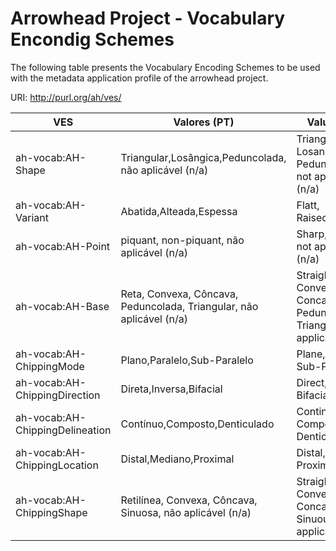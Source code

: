 # Arrowhead Project - Vocabulary Encondig Schemes
The following table presents the Vocabulary Encoding Schemes to be used with the metadata application profile of the arrowhead project. 

URI: http://purl.org/ah/ves/

| VES                    | Valores (PT)                                                         | Values (EN)                                                               |
|------------------------|----------------------------------------------------------------------|---------------------------------------------------------------------------|
| ah-vocab:AH-Shape      | Triangular,Losângica,Peduncolada, não aplicável (n/a)                | Triangle, Losangular, Pedunculated, not applicable (n/a)                  |
| ah-vocab:AH-Variant    | Abatida,Alteada,Espessa                                              | Flatt, Raised,Thick                                                       |
| ah-vocab:AH-Point               | piquant, non-piquant, não aplicável (n/a)                            | Sharp,Fractured, not applicable (n/a)                                     |
| ah-vocab:AH-Base                | Reta, Convexa, Côncava, Peduncolada, Triangular, não aplicável (n/a) | Straight, Convex, Concave, Peduncolated, Triangular, not applicable (n/a) |
| ah-vocab:AH-ChippingMode        | Plano,Paralelo,Sub-Paralelo                                          | Plane, Parallel, Sub-Parallel                                             |
| ah-vocab:AH-ChippingDirection   | Direta,Inversa,Bifacial                                              | Direct, Reverse, Bifacial                                                 |
| ah-vocab:AH-ChippingDelineation | Contínuo,Composto,Denticulado                                        | Continuous, Composite, Denticulated                                       |
| ah-vocab:AH-ChippingLocation    | Distal,Mediano,Proximal                                              | Distal, Median, Proximal                                                  |
| ah-vocab:AH-ChippingShape       | Retilínea, Convexa, Côncava, Sinuosa, não aplicável (n/a)            | Straight, Convex, Concave, Sinuous, not applicable (n/a)                  |


